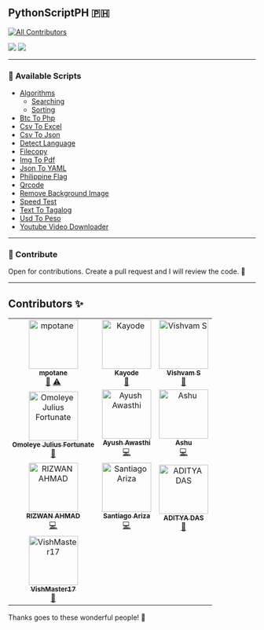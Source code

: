 ## PythonScriptPH 🇵🇭
<!-- ALL-CONTRIBUTORS-BADGE:START - Do not remove or modify this section -->
[![All Contributors](https://img.shields.io/badge/all_contributors-10-orange.svg?style=flat-square)](#contributors-)
<!-- ALL-CONTRIBUTORS-BADGE:END -->

[![](https://img.shields.io/static/v1?label=python&message=3.10.7&color=f7df28&style=for-the-badge&logo=python)](https://www.python.org/) [![](https://img.shields.io/static/v1?label=LICENSE&message=GPLv3&color=brightgreen&style=for-the-badge&logo=gnu)](https://www.gnu.org/licenses/gpl-3.0.en.html)

---

### 🦚 Available Scripts

- [Algorithms](https://github.com/mpotane/PythonScriptPH/tree/main/Algorithms)
  - [Searching](https://github.com/mpotane/PythonScriptPH/tree/main/Algorithms/Searching)
  - [Sorting](https://github.com/mpotane/PythonScriptPH/tree/main/Algorithms/Sorting) 
- [Btc To Php](https://github.com/mpotane/PythonScriptPH/tree/main/btc-to-php)
- [Csv To Excel](https://github.com/mpotane/PythonScriptPH/tree/main/csv-to-excel)
- [Csv To Json](https://github.com/mpotane/PythonScriptPH/tree/main/csv-to-json)
- [Detect Language](https://github.com/mpotane/PythonScriptPH/tree/main/detect-language)
- [Filecopy](https://github.com/mpotane/PythonScriptPH/tree/main/filecopy)
- [Img To Pdf](https://github.com/mpotane/PythonScriptPH/tree/main/img-to-pdf)
- [Json To YAML](https://github.com/mpotane/PythonScriptPH/tree/main/json-to-yaml)
- [Philippine Flag](https://github.com/mpotane/PythonScriptPH/tree/main/Philippine-flag)
- [Qrcode](https://github.com/mpotane/PythonScriptPH/tree/main/qrcode)
- [Remove Background Image](https://github.com/mpotane/PythonScriptPH/tree/main/remove-background-image)
- [Speed Test](https://github.com/mpotane/PythonScriptPH/tree/main/speed-test)
- [Text To Tagalog](https://github.com/mpotane/PythonScriptPH/tree/main/text-to-tagalog)
- [Usd To Peso](https://github.com/mpotane/PythonScriptPH/tree/main/usd-to-peso)
- [Youtube Video Downloader](https://github.com/mpotane/PythonScriptPH/tree/main/Youtube-Video-Downloader)
---

### 🎯 Contribute

Open for contributions. Create a pull request and I will review the code. 🧐

---

## Contributors ✨

<!-- ALL-CONTRIBUTORS-LIST:START - Do not remove or modify this section -->
<!-- prettier-ignore-start -->
<!-- markdownlint-disable -->
<table>
  <tbody>
    <tr>
      <td align="center"><a href="http://mpotane.github.io"><img src="https://avatars.githubusercontent.com/u/65337802?v=4?s=100" width="100px;" alt="mpotane"/><br /><sub><b>mpotane</b></sub></a><br /><a href="#maintenance-mpotane" title="Maintenance">🚧</a> <a href="https://github.com/mpotane/PythonScriptPH/commits?author=mpotane" title="Tests">⚠️</a></td>
      <td align="center"><a href="https://github.com/zt4ff"><img src="https://avatars.githubusercontent.com/u/61902277?v=4?s=100" width="100px;" alt="Kayode"/><br /><sub><b>Kayode</b></sub></a><br /><a href="https://github.com/mpotane/PythonScriptPH/commits?author=zt4ff" title="Documentation">📖</a></td>
      <td align="center"><a href="https://www.linkedin.com/in/s-vishvam"><img src="https://avatars.githubusercontent.com/u/78094956?v=4?s=100" width="100px;" alt="Vishvam S"/><br /><sub><b>Vishvam S</b></sub></a><br /><a href="https://github.com/mpotane/PythonScriptPH/commits?author=Vishvam10" title="Documentation">📖</a></td>
    </tr>
    <tr>
      <td align="center"><a href="http://peewhyresume.herokuapp.com"><img src="https://avatars.githubusercontent.com/u/79061404?v=4?s=100" width="100px;" alt="Omoleye Julius Fortunate"/><br /><sub><b>Omoleye Julius Fortunate</b></sub></a><br /><a href="#plugin-AsyncDeveloper245" title="Plugin/utility libraries">🔌</a></td>
      <td align="center"><a href="https://github.com/ayush-1909"><img src="https://avatars.githubusercontent.com/u/76039483?v=4?s=100" width="100px;" alt="Ayush Awasthi"/><br /><sub><b>Ayush Awasthi</b></sub></a><br /><a href="https://github.com/mpotane/PythonScriptPH/commits?author=ayush-1909" title="Code">💻</a></td>
      <td align="center"><a href="https://github.com/therealashugarg"><img src="https://avatars.githubusercontent.com/u/73381765?v=4?s=100" width="100px;" alt="Ashu"/><br /><sub><b>Ashu</b></sub></a><br /><a href="https://github.com/mpotane/PythonScriptPH/commits?author=therealashugarg" title="Code">💻</a></td>
    </tr>
    <tr>
      <td align="center"><a href="https://wpmonitor.tech"><img src="https://avatars.githubusercontent.com/u/29729380?v=4?s=100" width="100px;" alt="RIZWAN AHMAD"/><br /><sub><b>RIZWAN AHMAD</b></sub></a><br /><a href="https://github.com/mpotane/PythonScriptPH/commits?author=rizwansoaib" title="Code">💻</a></td>
      <td align="center"><a href="https://github.com/santiariza15"><img src="https://avatars.githubusercontent.com/u/48007679?v=4?s=100" width="100px;" alt="Santiago Ariza"/><br /><sub><b>Santiago Ariza</b></sub></a><br /><a href="https://github.com/mpotane/PythonScriptPH/commits?author=santiariza15" title="Code">💻</a></td>
      <td align="center"><a href="https://www.linkedin.com/in/aditya-das-7b2276202"><img src="https://avatars.githubusercontent.com/u/58718316?v=4?s=100" width="100px;" alt="ADITYA DAS"/><br /><sub><b>ADITYA DAS</b></sub></a><br /><a href="https://github.com/mpotane/PythonScriptPH/commits?author=ADITYADAS1999" title="Documentation">📖</a></td>
    </tr>
    <tr>
      <td align="center"><a href="https://github.com/VishMaster17"><img src="https://avatars.githubusercontent.com/u/74035077?v=4?s=100" width="100px;" alt="VishMaster17"/><br /><sub><b>VishMaster17</b></sub></a><br /><a href="https://github.com/mpotane/PythonScriptPH/commits?author=VishMaster17" title="Documentation">📖</a></td>
    </tr>
  </tbody>
</table>

<!-- markdownlint-restore -->
<!-- prettier-ignore-end -->

<!-- ALL-CONTRIBUTORS-LIST:END -->


<p>Thanks goes to these wonderful people! 🙏</p>
